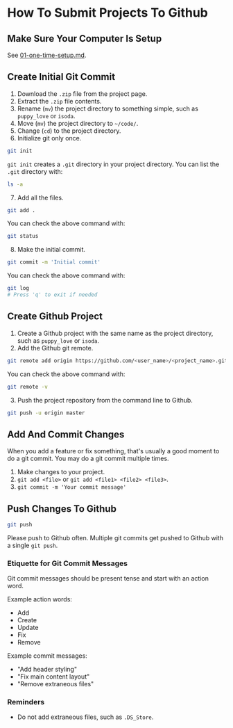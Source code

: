 # How To Submit Projects To Github

## Make Sure Your Computer Is Setup

See [01-one-time-setup.md](01-one-time-setup.md).

## Create Initial Git Commit

1. Download the `.zip` file from the project page.
2. Extract the `.zip` file contents.
3. Rename (`mv`) the project directory to something simple, such as
   `puppy_love` or `isoda`.
4. Move (`mv`) the project directory to `~/code/`.
5. Change (`cd`) to the project directory.
6. Initialize git only once.

```sh
git init
```

`git init` creates a `.git` directory in your project directory. You
can list the `.git` directory with:

```sh
ls -a
```

7. Add all the files.

```sh
git add .
```

You can check the above command with:

```sh
git status
```

8. Make the initial commit.

```sh
git commit -m 'Initial commit'
```

You can check the above command with:

```sh
git log
# Press 'q' to exit if needed
```

## Create Github Project

1. Create a Github project with the same name as the project
   directory, such as `puppy_love` or `isoda`.
2. Add the Github git remote.

```sh
git remote add origin https://github.com/<user_name>/<project_name>.git
```

You can check the above command with:

```sh
git remote -v
```

3. Push the project repository from the command line to Github.

```sh
git push -u origin master
```

## Add And Commit Changes

When you add a feature or fix something, that's usually a good moment
to do a git commit. You may do a git commit multiple times.

1. Make changes to your project.
2. `git add <file>` or `git add <file1> <file2> <file3>`.
3. `git commit -m 'Your commit message'`

## Push Changes To Github

```sh
git push
```

Please push to Github often. Multiple git commits get pushed to Github
with a single `git push`.

### Etiquette for Git Commit Messages

Git commit messages should be present tense and start with an action
word.

Example action words:

* Add
* Create
* Update
* Fix
* Remove

Example commit messages:

* "Add header styling"
* "Fix main content layout"
* "Remove extraneous files"

### Reminders

* Do not add extraneous files, such as `.DS_Store`.
